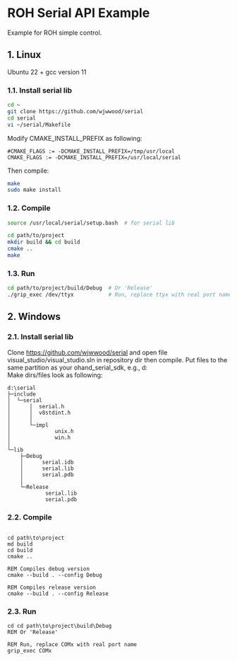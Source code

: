 
# ROH Serial API Example

Example for ROH simple control.

## 1. Linux

Ubuntu 22 + gcc version 11

### 1.1. Install serial lib

```BASH
cd ~
git clone https://github.com/wjwwood/serial
cd serial
vi ~/serial/Makefile
```

Modify CMAKE_INSTALL_PREFIX as following:

```TXT
#CMAKE_FLAGS := -DCMAKE_INSTALL_PREFIX=/tmp/usr/local
CMAKE_FLAGS := -DCMAKE_INSTALL_PREFIX=/usr/local/serial
```

Then compile:

```BASH
make
sudo make install
```

### 1.2. Compile

```BASH
source /usr/local/serial/setup.bash  # for serial lib

cd path/to/project
mkdir build && cd build
cmake ..
make
```

### 1.3. Run

```BASH
cd path/to/project/build/Debug  # Or 'Release'
./grip_exec /dev/ttyx           # Run, replace ttyx with real port name
```

## 2. Windows

### 2.1. Install serial lib

Clone https://github.com/wjwwood/serial and open file visual_studio/visual_studio.sln in repository dir then compile.
Put files to the same partition as your ohand_serial_sdk, e.g., d:\
Make dirs/files look as following:

```TXT
d:\serial
├─include
│  └─serial
│      │  serial.h
│      │  v8stdint.h
│      │
│      └─impl
│              unix.h
│              win.h
│
└─lib
    ├─Debug
    │      serial.idb
    │      serial.lib
    │      serial.pdb
    │
    └─Release
            serial.lib
            serial.pdb
```

### 2.2. Compile

```BATCH

cd path\to\project
md build
cd build
cmake ..

REM Compiles debug version
cmake --build . --config Debug

REM Compiles release version
cmake --build . --config Release

```

### 2.3. Run

```BATCH
cd cd path\to\project\build\Debug
REM Or 'Release'

REM Run, replace COMx with real port name
grip_exec COMx
```

